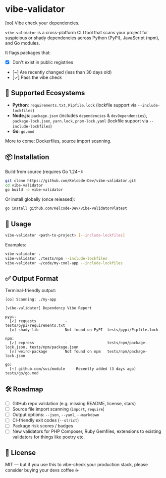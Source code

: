 # vibe-validator

[oo] Vibe check your dependencies.

`vibe-validator` is a cross-platform CLI tool that scans your project for suspicious or shady dependencies across Python (PyPI), JavaScript (npm), and Go modules.

It flags packages that:

- [x] Don't exist in public registries
- [~] Are recently changed (less than 30 days old)
- [✓] Pass the vibe check

## 🧪 Supported Ecosystems

- **Python**: `requirements.txt`, `Pipfile.lock` (lockfile support via `--include-lockfiles`)
- **Node.js**: `package.json` (includes `dependencies` & `devDependencies`), `package-lock.json`, `yarn.lock`, `pnpm-lock.yaml` (lockfile support via `--include-lockfiles`)
- **Go**: `go.mod`

More to come: Dockerfiles, source import scanning.

## 📦 Installation

Build from source (requires Go 1.24+):

```bash
git clone https://github.com/Kelcode-Dev/vibe-validator.git
cd vibe-validator
go build -o vibe-validator
````

Or install globally (once released):

```bash
go install github.com/Kelcode-Dev/vibe-validator@latest
```

## 🚀 Usage

```bash
vibe-validator <path-to-project> [--include-lockfiles]
```

Examples:

```bash
vibe-validator .
vibe-validator ./tests/npm --include-lockfiles
vibe-validator ~/code/my-cool-app --include-lockfiles
```

## ✅ Output Format

Terminal-friendly output:

```
[oo] Scanning: ./my-app

[vibe-validator] Dependency Vibe Report

pypi:
  [✓] requests             -                  tests/pypi/requirements.txt
  [✗] shady-lib            Not found on PyPI  tests/pypi/Pipfile.lock

npm:
  [✓] express              -                  tests/npm/package-lock.json, tests/npm/package.json
  [✗] weird-package        Not found on npm   tests/npm/package-lock.json

go:
  [~] github.com/sus/module     Recently added (3 days ago)  tests/go/go.mod
```

## 🛠️ Roadmap

* [ ] GitHub repo validation (e.g. missing README, license, stars)
* [ ] Source file import scanning (`import`, `require`)
* [ ] Output options: `--json`, `--yaml`, `--markdown`
* [ ] CI-friendly exit codes (`--strict`)
* [ ] Package risk scores / badges
* [ ] New validators for PHP Composer, Ruby Gemfiles, extensions to existing validators for things like poetry etc.

## 📜 License

MIT — but if you use this to vibe-check your production stack, please consider buying your devs coffee ☕
